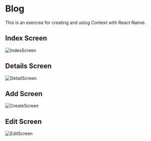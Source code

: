 # Blog

This is an exercise for creating and using Context with React Native.

## Index Screen 

![IndexScreen](https://user-images.githubusercontent.com/45886346/111073730-6d8a6e80-84e8-11eb-8673-216d7d1b54d7.jpg)

## Details Screen

![DetailScreen](https://user-images.githubusercontent.com/45886346/111073738-7da24e00-84e8-11eb-8563-391709dab5cd.jpg)

## Add Screen

![CreateScreen](https://user-images.githubusercontent.com/45886346/111073749-8bf06a00-84e8-11eb-81e2-bf0444335475.jpg)

## Edit Screen

![EditScreen](https://user-images.githubusercontent.com/45886346/111073758-96aaff00-84e8-11eb-9b6e-36430e1fe82c.jpg)

